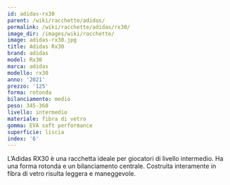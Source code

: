 ```yaml
---
id: adidas-rx30
parent: /wiki/racchette/adidas/
permalink: /wiki/racchette/adidas/rx30/
image_dir: /images/wiki/racchette/
image: adidas-rx30.jpg
title: Adidas Rx30
brand: adidas
model: Rx30
marca: adidas
modello: rx30
anno: '2021'
prezzo: '125'
forma: rotonda
bilanciamento: medio
peso: 345-360
livello: intermedio
materiale: fibra di vetro
gomma: EVA soft performance
superficie: liscia
index: '6'
---
```

L’Adidas RX30 è una racchetta ideale per giocatori di livello intermedio. Ha una forma rotonda e un bilanciamento centrale. Costruita interamente in fibra di vetro risulta leggera e maneggevole.
